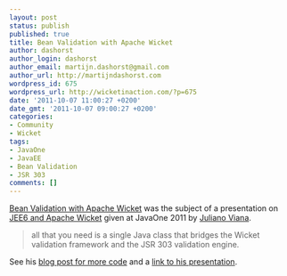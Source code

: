 ```yaml
---
layout: post
status: publish
published: true
title: Bean Validation with Apache Wicket
author: dashorst
author_login: dashorst
author_email: martijn.dashorst@gmail.com
author_url: http://martijndashorst.com
wordpress_id: 675
wordpress_url: http://wicketinaction.com/?p=675
date: '2011-10-07 11:00:27 +0200'
date_gmt: '2011-10-07 09:00:27 +0200'
categories:
- Community
- Wicket
tags:
- JavaOne
- JavaEE
- Bean Validation
- JSR 303
comments: []
---
```

<p><a href="http://weblogs.java.net/blog/jjviana/archive/2011/10/05/bean-validation-apache-wicket">Bean Validation with Apache Wicket</a> was the subject of a presentation on <a href="http://weblogs.java.net/blog/jjviana/archive/2011/10/06/my-javaone-2011-presentation">JEE6 and Apache Wicket</a> given at JavaOne 2011 by <a href="http://weblogs.java.net/blog/jjviana">Juliano Viana</a>.</p>
<blockquote><p>all that you need is a single Java class that bridges the Wicket validation framework and the JSR 303 validation engine.</p></blockquote>
<p>See his <a href="http://weblogs.java.net/blog/jjviana/archive/2011/10/05/bean-validation-apache-wicket">blog post for more code</a> and a <a href="http://weblogs.java.net/blog/jjviana/archive/2011/10/06/my-javaone-2011-presentation">link to his presentation</a>.</p>
